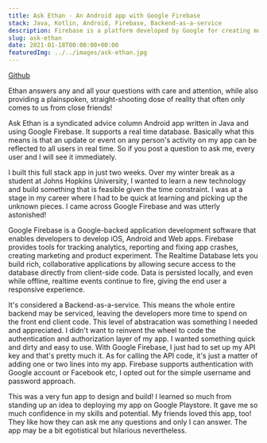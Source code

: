 ```yaml
---
title: Ask Ethan - An Android app with Google Firebase
stack: Java, Kotlin, Android, Firebase, Backend-as-a-service
description: Firebase is a platform developed by Google for creating mobile and web applications. It was originally an independent company founded in 2011. In 2014, Google acquired the platform and it is now their flagship offering for app development.
slug: ask-ethan
date: 2021-01-18T00:00:00+00:00
featuredImg: ../../images/ask-ethan.jpg
---
```


[Github](https://github.com/etuong/ask-ethan)

Ethan answers any and all your questions with care and attention, while also providing a plainspoken, straight-shooting dose of reality that often only comes to us from close friends!

Ask Ethan is a syndicated advice column Android app written in Java and using Google Firebase. It supports a real time database. Basically what this means is that an update or event on any person's activity on my app can be reflected to all users in real time. So if you post a question to ask me, every user and I will see it immediately.

I built this full stack app in just two weeks. Over my winter break as a student at Johns Hopkins University, I wanted to learn a new technology and build something that is feasible given the time constraint. I was at a stage in my career where I had to be quick at learning and picking up the unknown pieces. I came across Google Firebase and was utterly astonished!

Google Firebase is a Google-backed application development software that enables developers to develop iOS, Android and Web apps. Firebase provides tools for tracking analytics, reporting and fixing app crashes, creating marketing and product experiment. The Realtime Database lets you build rich, collaborative applications by allowing secure access to the database directly from client-side code. Data is persisted locally, and even while offline, realtime events continue to fire, giving the end user a responsive experience.

It's considered a Backend-as-a-service. This means the whole entire backend may be serviced, leaving the developers more time to spend on the front end client code. This level of abstracation was something I needed and appreciated. I didn't want to reinvent the wheel to code the authentication and authorization layer of my app. I wanted something quick and dirty and easy to use. With Google Firebase, I just had to set up my API key and that's pretty much it. As for calling the API code, it's just a matter of adding one or two lines into my app. Firebase supports authentication with Google account or Facebook etc, I opted out for the simple username and password approach.

This was a very fun app to design and build! I learned so much from standing up an idea to deploying my app on Google Playstore. It gave me so much confidence in my skills and potential. My friends loved this app, too! They like how they can ask me any questions and only I can answer. The app may be a bit egotistical but hilarious nevertheless.
